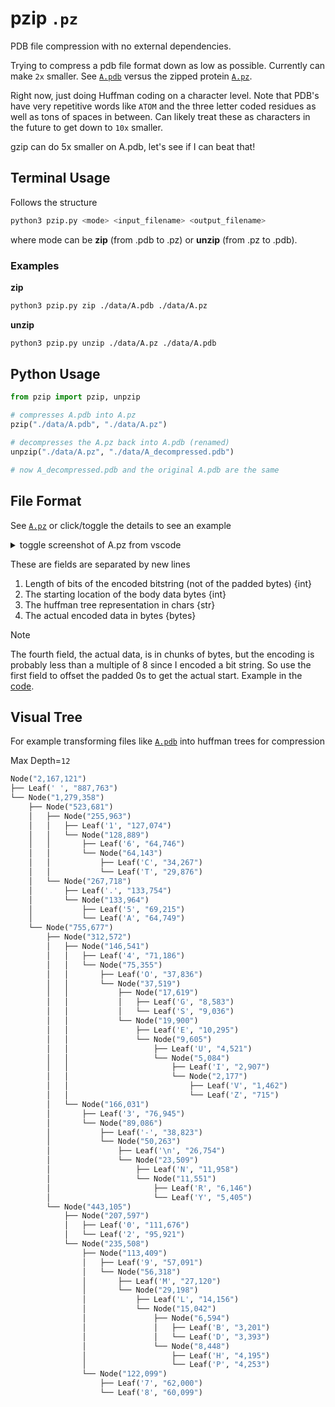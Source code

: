 # pzip `.pz`

PDB file compression with no external dependencies.

Trying to compress a pdb file format down as low as possible. Currently can make `2x` smaller. See [`A.pdb`](./data/A.pdb) versus the zipped protein [`A.pz`](./data/A.pz).

Right now, just doing Huffman coding on a character level. Note that PDB's have very repetitive words like `ATOM` and the three letter coded residues as well as tons of spaces in between. Can likely treat these as characters in the future to get down to `10x` smaller.

gzip can do 5x smaller on A.pdb, let's see if I can beat that!

## Terminal Usage

Follows the structure

```bash
python3 pzip.py <mode> <input_filename> <output_filename>
```

where mode can be **zip** (from .pdb to .pz) or **unzip** (from .pz to .pdb).

### Examples

**zip**

```bash
python3 pzip.py zip ./data/A.pdb ./data/A.pz
```

**unzip**

```bash
python3 pzip.py unzip ./data/A.pz ./data/A.pdb
```

## Python Usage

```py
from pzip import pzip, unpzip

# compresses A.pdb into A.pz
pzip("./data/A.pdb", "./data/A.pz")

# decompresses the A.pz back into A.pdb (renamed)
unpzip("./data/A.pz", "./data/A_decompressed.pdb")

# now A_decompressed.pdb and the original A.pdb are the same
```

## File Format

See [`A.pz`](./data/A.pz) or click/toggle the details to see an example

<details>
    <summary>
    toggle screenshot of A.pz from vscode
    </summary>
    <img width="1433" alt="Screenshot 2024-01-01 at 7 59 08 PM" src="https://github.com/xnought/protein-zip/assets/65095341/96f4b4cc-bef9-414c-b649-533817057fce">
</details>


These are fields are separated by new lines


1. Length of bits of the encoded bitstring (not of the padded bytes) {int}
2. The starting location of the body data bytes {int}
3. The huffman tree representation in chars {str}
4. The actual encoded data in bytes {bytes}

> [!NOTE]
> The fourth field, the actual data, is in chunks of bytes, but the encoding is probably less than a multiple of 8 since I encoded a bit string. So use the first field to offset the padded 0s to get the actual start. Example in the [code](./huff.py).

## Visual Tree

For example transforming files like [`A.pdb`](./data/A.pdb) into huffman trees for compression

Max Depth=`12`

```python
Node("2,167,121")
├── Leaf(' ', "887,763")
└── Node("1,279,358")
    ├── Node("523,681")
    │   ├── Node("255,963")
    │   │   ├── Leaf('1', "127,074")
    │   │   └── Node("128,889")
    │   │       ├── Leaf('6', "64,746")
    │   │       └── Node("64,143")
    │   │           ├── Leaf('C', "34,267")
    │   │           └── Leaf('T', "29,876")
    │   └── Node("267,718")
    │       ├── Leaf('.', "133,754")
    │       └── Node("133,964")
    │           ├── Leaf('5', "69,215")
    │           └── Leaf('A', "64,749")
    └── Node("755,677")
        ├── Node("312,572")
        │   ├── Node("146,541")
        │   │   ├── Leaf('4', "71,186")
        │   │   └── Node("75,355")
        │   │       ├── Leaf('O', "37,836")
        │   │       └── Node("37,519")
        │   │           ├── Node("17,619")
        │   │           │   ├── Leaf('G', "8,583")
        │   │           │   └── Leaf('S', "9,036")
        │   │           └── Node("19,900")
        │   │               ├── Leaf('E', "10,295")
        │   │               └── Node("9,605")
        │   │                   ├── Leaf('U', "4,521")
        │   │                   └── Node("5,084")
        │   │                       ├── Leaf('I', "2,907")
        │   │                       └── Node("2,177")
        │   │                           ├── Leaf('V', "1,462")
        │   │                           └── Leaf('Z', "715")
        │   └── Node("166,031")
        │       ├── Leaf('3', "76,945")
        │       └── Node("89,086")
        │           ├── Leaf('-', "38,823")
        │           └── Node("50,263")
        │               ├── Leaf('\n', "26,754")
        │               └── Node("23,509")
        │                   ├── Leaf('N', "11,958")
        │                   └── Node("11,551")
        │                       ├── Leaf('R', "6,146")
        │                       └── Leaf('Y', "5,405")
        └── Node("443,105")
            ├── Node("207,597")
            │   ├── Leaf('0', "111,676")
            │   └── Leaf('2', "95,921")
            └── Node("235,508")
                ├── Node("113,409")
                │   ├── Leaf('9', "57,091")
                │   └── Node("56,318")
                │       ├── Leaf('M', "27,120")
                │       └── Node("29,198")
                │           ├── Leaf('L', "14,156")
                │           └── Node("15,042")
                │               ├── Node("6,594")
                │               │   ├── Leaf('B', "3,201")
                │               │   └── Leaf('D', "3,393")
                │               └── Node("8,448")
                │                   ├── Leaf('H', "4,195")
                │                   └── Leaf('P', "4,253")
                └── Node("122,099")
                    ├── Leaf('7', "62,000")
                    └── Leaf('8', "60,099")

```
